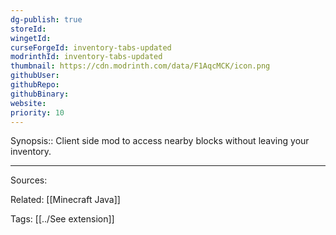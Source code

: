 ```yaml
---
dg-publish: true
storeId: 
wingetId: 
curseForgeId: inventory-tabs-updated
modrinthId: inventory-tabs-updated
thumbnail: https://cdn.modrinth.com/data/F1AqcMCK/icon.png
githubUser: 
githubRepo: 
githubBinary: 
website: 
priority: 10
---
```


Synopsis:: Client side mod to access nearby blocks without leaving your inventory.


---


Sources:

Related:
[[Minecraft Java]]

Tags:
[[../See extension]]